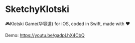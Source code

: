 # SketchyKlotski

🎮Klotski Game(华容道) for iOS, coded in Swift, made with ❤️

Demo: https://youtu.be/gadpLhX4CbQ
